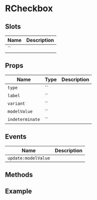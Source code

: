 # RCheckbox

## Slots

| Name | Description |
|-|-|
| `` |  |

## Props

| Name | Type | Description |
|-|-|-|
| `type` | `` |  |
| `label` | `` |  |
| `variant` | `` |  |
| `modelValue` | `` |  |
| `indeterminate` | `` |  |


## Events

| Name | Description |
|-|-|
| `update:modelValue` |  |


## Methods

## Example